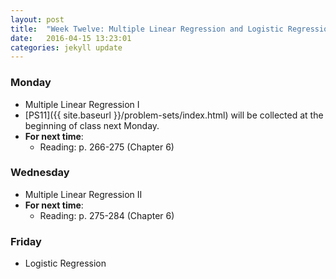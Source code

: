 ```yaml
---
layout: post
title:  "Week Twelve: Multiple Linear Regression and Logistic Regression"
date:   2016-04-15 13:23:01
categories: jekyll update
---
```


### Monday
- Multiple Linear Regression I
- [PS11]({{ site.baseurl }}/problem-sets/index.html) will be collected at the beginning of class next Monday.
- **For next time**:
    - Reading: p. 266-275 (Chapter 6)

<!--
### Tuesday
- <a href = "{{ site.baseurl }}/assets/week-12/multiple_regression.html" target = "_blank">Lab 10: Multiple Linear Regression </a>
-->

### Wednesday
- Multiple Linear Regression II
- **For next time**:
    - Reading: p. 275-284 (Chapter 6)

### Friday
- Logistic Regression
